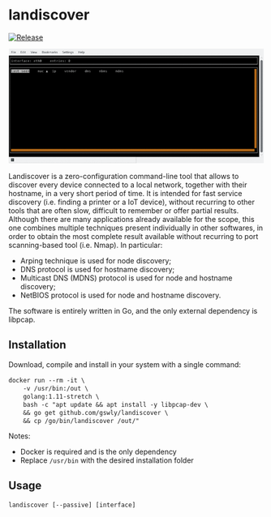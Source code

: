 
# landiscover

[![Release](https://img.shields.io/github/release/gswly/landiscover.svg)](https://github.com/gswly/landiscover/release)

![](readme_assets/animated.gif)

Landiscover is a zero-configuration command-line tool that allows to discover every device connected to a local network, together with their hostname, in a very short period of time. It is intended for fast service discovery (i.e. finding a printer or a IoT device), without recurring to other tools that are often slow, difficult to remember or offer partial results. Although there are many applications already available for the scope, this one combines multiple techniques present individually in other softwares, in order to obtain the most complete result available without recurring to port scanning-based tool (i.e. Nmap). In particular:
* Arping technique is used for node discovery;
* DNS protocol is used for hostname discovery;
* Multicast DNS (MDNS) protocol is used for node and hostname discovery;
* NetBIOS protocol is used for node and hostname discovery.

The software is entirely written in Go, and the only external dependency is libpcap.


## Installation

Download, compile and install in your system with a single command:
```
docker run --rm -it \
    -v /usr/bin:/out \
    golang:1.11-stretch \
    bash -c "apt update && apt install -y libpcap-dev \
    && go get github.com/gswly/landiscover \
    && cp /go/bin/landiscover /out/"
```

Notes:
* Docker is required and is the only dependency
* Replace `/usr/bin` with the desired installation folder

## Usage

```
landiscover [--passive] [interface]
```
